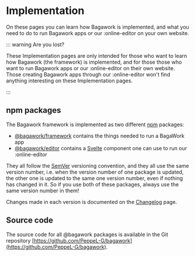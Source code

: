 # Implementation
On these pages you can learn how Bagawork is implemented, and what you need to do to run Bagawork apps or our :online-editor on your own website.

::: warning Are you lost?

These Implementation pages are only intended for those who want to learn how Bagawork (the framework) is implemented, and for those those who want to run Bagawork apps or our :online-editor on their own website. Those creating Bagawork apps through our :online-editor won't find anything interesting on these Implementation pages.

:::


## npm packages
The Bagawork framework is implemented as two different [npm](https://www.npmjs.com/) packages:

* [@bagawork/framework](/implementation/framework) contains the things needed to run a BagaWork app
* [@bagawork/editor](/implementation/editor) contains a [Svelte](https://svelte.dev) component one can use to run our :online-editor

They all follow the [SemVer](https://semver.org/) versioning convention, and they all use the same version number, i.e. when the version number of one package is updated, the other one is updated to the same one version number, even if nothing has changed in it. So if you use both of these packages, always use the same version number in them!

Changes made in each version is documented on the [Changelog](../changelog/) page.



## Source code
The source code for all @bagawork packages is available in the Git repository [https://github.com/PeppeL-G/bagawork](https://github.com/PeppeL-G/bagawork).